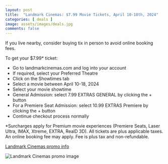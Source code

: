 ```yaml
---
layout: post
title:  "Landmark Cinemas: $7.99 Movie Tickets, April 10-18th, 2024"
categories: [ deals ]
image: assets/images/deals.jpg
comments: false
---
```


If you live nearby, consider buying tix in person to avoid online booking fees.

To get your $7.99* ticket:
- Go to landmarkcinemas.com and log into your account
- If required, select your Preferred Theatre
- Click on the Showtimes tab
- Select a movie between April 10-18, 2024
- Select your movie showtime
- General Admission: select 7.99 EXTRAS GENERAL by clicking the + button
- For a Premiere Seat Admission: select 10.99 EXTRAS Premiere by clicking the + button
- Continue checkout process normally

*Surcharges apply for Premium movie experiences (Premiere Seats, Laser Ultra, IMAX, Xtreme, EXTRA, RealD 3D). All tickets are plus applicable taxes. An online booking fee may apply. Fee is plus tax and non-refundable. 

[Landmark Cinemas promo info](https://www.landmarkcinemas.com/movie-deals/799-movies/)

![Landmark Cinemas promo image](https://www.landmarkcinemas.com/media/420607/mkt24035-850x350-header-799movies-newdate.jpg)